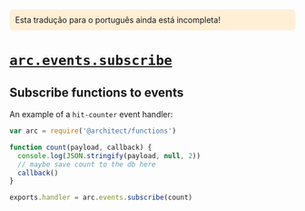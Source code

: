 <div style=background:papayawhip;padding:10px;border-radius:7px;>Esta tradução para o português ainda está incompleta!</div>

# <a id=arc.events.subscribe href=#arc.events.subscribe>`arc.events.subscribe`</a>

## Subscribe functions to events

An example of a `hit-counter` event handler:

```javascript
var arc = require('@architect/functions')

function count(payload, callback) {
  console.log(JSON.stringify(payload, null, 2))
  // maybe save count to the db here
  callback()
}

exports.handler = arc.events.subscribe(count)
```
